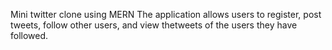 Mini twitter clone using MERN
The application allows users to register, post tweets, follow other users, and view thetweets of the users they have followed.
